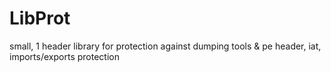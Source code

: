 # LibProt
small, 1 header library for protection against dumping tools &amp; pe header, iat, imports/exports protection
